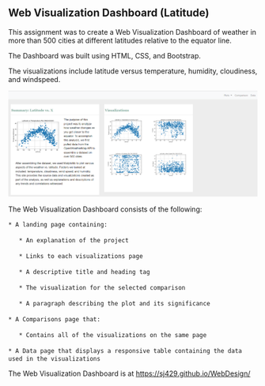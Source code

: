 ## Web Visualization Dashboard (Latitude)


This assignment was to create a Web Visualization Dashboard of weather in more than 500 cities at different latitudes relative to the equator line. 

The Dashboard was built using HTML, CSS, and Bootstrap.  

The visualizations include latitude versus temperature, humidity, cloudiness, and windspeed.

![](assets/images/Capture_2.PNG)




The Web Visualization Dashboard consists of the following:

    * A landing page containing:
     
       * An explanation of the project
       
       * Links to each visualizations page 
       
       * A descriptive title and heading tag
       
       * The visualization for the selected comparison
       
       * A paragraph describing the plot and its significance
       
    * A Comparisons page that:
    
       * Contains all of the visualizations on the same page 
       
    * A Data page that displays a responsive table containing the data used in the visualizations
   
   
   
   The Web Visualization Dashboard is at https://sj429.github.io/WebDesign/
   







